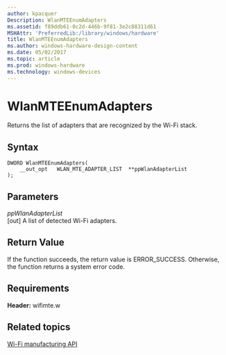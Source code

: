```yaml
---
author: kpacquer
Description: WlanMTEEnumAdapters
ms.assetid: f89ddb61-0c2d-446b-9f81-3e2c88311d61
MSHAttr: 'PreferredLib:/library/windows/hardware'
title: WlanMTEEnumAdapters
ms.author: windows-hardware-design-content
ms.date: 05/02/2017
ms.topic: article
ms.prod: windows-hardware
ms.technology: windows-devices
---
```


# WlanMTEEnumAdapters


Returns the list of adapters that are recognized by the Wi-Fi stack.

## <span id="Syntax"></span><span id="syntax"></span><span id="SYNTAX"></span>Syntax


``` syntax
DWORD WlanMTEEnumAdapters(
    __out_opt   WLAN_MTE_ADAPTER_LIST  **ppWlanAdapterList
);
```

## <span id="Parameters"></span><span id="parameters"></span><span id="PARAMETERS"></span>Parameters


<span id="ppWlanAdapterList"></span><span id="ppwlanadapterlist"></span><span id="PPWLANADAPTERLIST"></span>*ppWlanAdapterList*  
\[out\] A list of detected Wi-Fi adapters.

## <span id="Return_Value"></span><span id="return_value"></span><span id="RETURN_VALUE"></span>Return Value


If the function succeeds, the return value is ERROR\_SUCCESS. Otherwise, the function returns a system error code.

## <span id="Requirements"></span><span id="requirements"></span><span id="REQUIREMENTS"></span>Requirements


**Header:** wifimte.w

## <span id="related_topics"></span>Related topics


[Wi-Fi manufacturing API](wi-fi-manufacturing-api.md)

 

 






